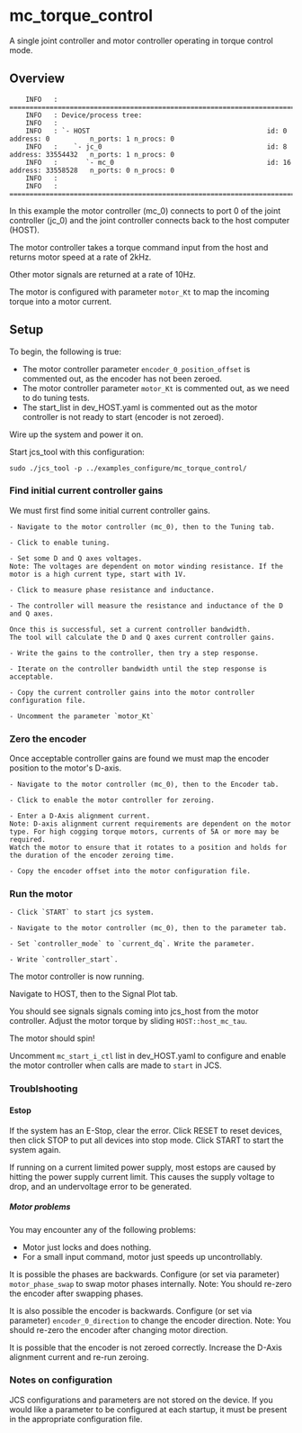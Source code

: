 # mc_torque_control

A single joint controller and motor controller operating in torque control mode.

## Overview

```
    INFO   : ==============================================================================================================
    INFO   : Device/process tree:
    INFO   : 
    INFO   : `- HOST                                            id: 0          address: 0          n_ports: 1 n_procs: 0
    INFO   :    `- jc_0                                         id: 8          address: 33554432   n_ports: 1 n_procs: 0
    INFO   :       `- mc_0                                      id: 16         address: 33558528   n_ports: 0 n_procs: 0
    INFO   : 
    INFO   : ==============================================================================================================
```

In this example the motor controller (mc_0) connects to port 0 of the joint controller (jc_0) and the joint controller connects back to the host computer (HOST).

The motor controller takes a torque command input from the host and returns motor speed at a rate of 2kHz.

Other motor signals are returned at a rate of 10Hz.

The motor is configured with parameter `motor_Kt` to map the incoming torque into a motor current.

## Setup

To begin, the following is true:
- The motor controller parameter `encoder_0_position_offset` is commented out, as the encoder has not been zeroed. 
- The motor controller parameter `motor_Kt` is commented out, as we need to do tuning tests. 
- The start_list in dev_HOST.yaml is commented out as the motor controller is not ready to start (encoder is not zeroed).

Wire up the system and power it on.

Start jcs_tool with this configuration:

```
sudo ./jcs_tool -p ../examples_configure/mc_torque_control/
```

### Find initial current controller gains

We must first find some initial current controller gains.

```
- Navigate to the motor controller (mc_0), then to the Tuning tab.

- Click to enable tuning.

- Set some D and Q axes voltages.
Note: The voltages are dependent on motor winding resistance. If the motor is a high current type, start with 1V. 

- Click to measure phase resistance and inductance.

- The controller will measure the resistance and inductance of the D and Q axes.

Once this is successful, set a current controller bandwidth.
The tool will calculate the D and Q axes current controller gains.

- Write the gains to the controller, then try a step response.

- Iterate on the controller bandwidth until the step response is acceptable.

- Copy the current controller gains into the motor controller configuration file.

- Uncomment the parameter `motor_Kt`
```

### Zero the encoder

Once acceptable controller gains are found we must map the encoder position to the motor's D-axis.

```
- Navigate to the motor controller (mc_0), then to the Encoder tab.

- Click to enable the motor controller for zeroing.

- Enter a D-Axis alignment current. 
Note: D-axis alignment current requirements are dependent on the motor type. For high cogging torque motors, currents of 5A or more may be required.
Watch the motor to ensure that it rotates to a position and holds for the duration of the encoder zeroing time.

- Copy the encoder offset into the motor configuration file.
```

### Run the motor

```
- Click `START` to start jcs system.

- Navigate to the motor controller (mc_0), then to the parameter tab.

- Set `controller_mode` to `current_dq`. Write the parameter.

- Write `controller_start`.
```

The motor controller is now running.

Navigate to HOST, then to the Signal Plot tab.

You should see signals signals coming into jcs_host from the motor controller.
Adjust the motor torque by sliding `HOST::host_mc_tau`.

The motor should spin!

Uncomment `mc_start_i_ctl` list in dev_HOST.yaml to configure and enable the motor controller when calls are made to `start` in JCS.


### Troublshooting

#### Estop
If the system has an E-Stop, clear the error.
Click RESET to reset devices, then click STOP to put all devices into stop mode.
Click START to start the system again.

If running on a current limited power supply, most estops are caused by hitting the power supply current limit.
This causes the supply voltage to drop, and an undervoltage error to be generated.

##### Motor problems

You may encounter any of the following problems:

- Motor just locks and does nothing.
- For a small input command, motor just speeds up uncontrollably.

It is possible the phases are backwards.
Configure (or set via parameter) `motor_phase_swap` to swap motor phases internally.
Note: You should re-zero the encoder after swapping phases.

It is also possible the encoder is backwards.
Configure (or set via parameter) `encoder_0_direction` to change the encoder direction.
Note: You should re-zero the encoder after changing motor direction.

It is possible that the encoder is not zeroed correctly.
Increase the D-Axis alignment current and re-run zeroing.


### Notes on configuration

JCS configurations and parameters are not stored on the device.
If you would like a parameter to be configured at each startup, it must be present in the appropriate configuration file.